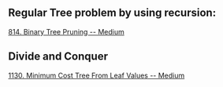 ## Regular Tree problem by using recursion:

[814. Binary Tree Pruning -- Medium](https://leetcode.com/problems/binary-tree-pruning/)



## Divide and Conquer

[1130. Minimum Cost Tree From Leaf Values -- Medium](https://leetcode.com/problems/minimum-cost-tree-from-leaf-values/)

